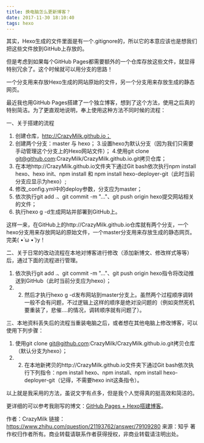 ```yaml
---
title: 换电脑怎么更新博客？
date: 2017-11-30 18:10:40
tags: hexo
---
```



其实，Hexo生成的文件里面是有一个.gitignore的，所以它的本意应该也是想我们把这些文件放到GitHub上存放的。

但是考虑到如果每个GitHub Pages都需要额外的一个仓库存放这些文件，就显得特别冗余了。这个时候就可以用分支的思路！

一个分支用来存放Hexo生成的网站原始的文件，另一个分支用来存放生成的静态网页。
<!-- more -->
最近我也用GitHub Pages搭建了一个独立博客，想到了这个方法，使用之后真的特别简洁。为了更直观地说明，奉上使用这种方法不同时候的流程：

一、关于搭建的流程

1. 创建仓库，http://CrazyMilk.github.io；
2. 创建两个分支：master 与 hexo；
3.设置hexo为默认分支（因为我们只需要手动管理这个分支上的Hexo网站文件）；
4.使用git clone git@github.com:CrazyMilk/CrazyMilk.github.io.git拷贝仓库；
5. 在本地http://CrazyMilk.github.io文件夹下通过Git bash依次执行npm install hexo、hexo init、npm install 和 npm install hexo-deployer-git（此时当前分支应显示为hexo）;
6. 修改_config.yml中的deploy参数，分支应为master；
7. 依次执行git add .、git commit -m "..."、git push origin hexo提交网站相关的文件；
8. 执行hexo g -d生成网站并部署到GitHub上。

这样一来，在GitHub上的http://CrazyMilk.github.io仓库就有两个分支，一个hexo分支用来存放网站的原始文件，一个master分支用来存放生成的静态网页。完美( •̀ ω •́ )y！

二、关于日常的改动流程在本地对博客进行修改（添加新博文、修改样式等等）后，通过下面的流程进行管理。
1. 依次执行git add .、git commit -m "..."、git push origin hexo指令将改动推送到GitHub（此时当前分支应为hexo）；
2. 2. 然后才执行hexo g -d发布网站到master分支上。虽然两个过程顺序调转一般不会有问题，不过逻辑上这样的顺序是绝对没问题的（例如突然死机要重装了，悲催....的情况，调转顺序就有问题了）。


三、本地资料丢失后的流程当重装电脑之后，或者想在其他电脑上修改博客，可以使用下列步骤：
1. 使用git clone git@github.com:CrazyMilk/CrazyMilk.github.io.git拷贝仓库（默认分支为hexo）；
2. 2. 在本地新拷贝的http://CrazyMilk.github.io文件夹下通过Git bash依次执行下列指令：npm install hexo、npm install、npm install hexo-deployer-git（记得，不需要hexo init这条指令）。

以上就是我采用的方法，虽说文字有点多，但是我个人觉得真的挺高效和简洁的。

更详细的可以参考我刚写的博文：[GitHub Pages + Hexo搭建博客](https://link.zhihu.com/?target=http%3A//crazymilk.github.io/2015/12/28/GitHub-Pages-Hexo%25E6%2590%25AD%25E5%25BB%25BA%25E5%258D%259A%25E5%25AE%25A2/%23more)。


作者：CrazyMilk
链接：https://www.zhihu.com/question/21193762/answer/79109280
来源：知乎
著作权归作者所有。商业转载请联系作者获得授权，非商业转载请注明出处。